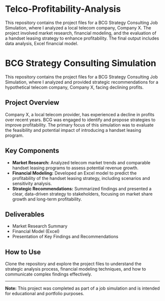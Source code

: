 # Telco-Profitability-Analysis
This repository contains the project files for a BCG Strategy Consulting Job Simulation, where I analyzed a local telecom company, Company X. The project involved market research, financial modeling, and the evaluation of a handset leasing strategy to enhance profitability. The final output includes data analysis, Excel financial model.


# BCG Strategy Consulting Simulation

This repository contains the project files for a BCG Strategy Consulting Job Simulation, where I analyzed and provided strategic recommendations for a hypothetical telecom company, Company X, facing declining profits.

## Project Overview

Company X, a local telecom provider, has experienced a decline in profits over recent years. BCG was engaged to identify and propose strategies to improve profitability. The primary focus of this simulation was to evaluate the feasibility and potential impact of introducing a handset leasing program.

## Key Components

- **Market Research:** Analyzed telecom market trends and comparable handset leasing programs to assess potential revenue growth.
- **Financial Modeling:** Developed an Excel model to predict the profitability of the handset leasing strategy, including scenarios and sensitivity analysis.
- **Strategic Recommendations:** Summarized findings and presented a clear, data-driven strategy to stakeholders, focusing on market share growth and long-term profitability.

## Deliverables

- Market Research Summary
- Financial Model (Excel)
- Presentation of Key Findings and Recommendations

## How to Use

Clone the repository and explore the project files to understand the strategic analysis process, financial modeling techniques, and how to communicate complex findings effectively.

---

**Note:** This project was completed as part of a job simulation and is intended for educational and portfolio purposes.
